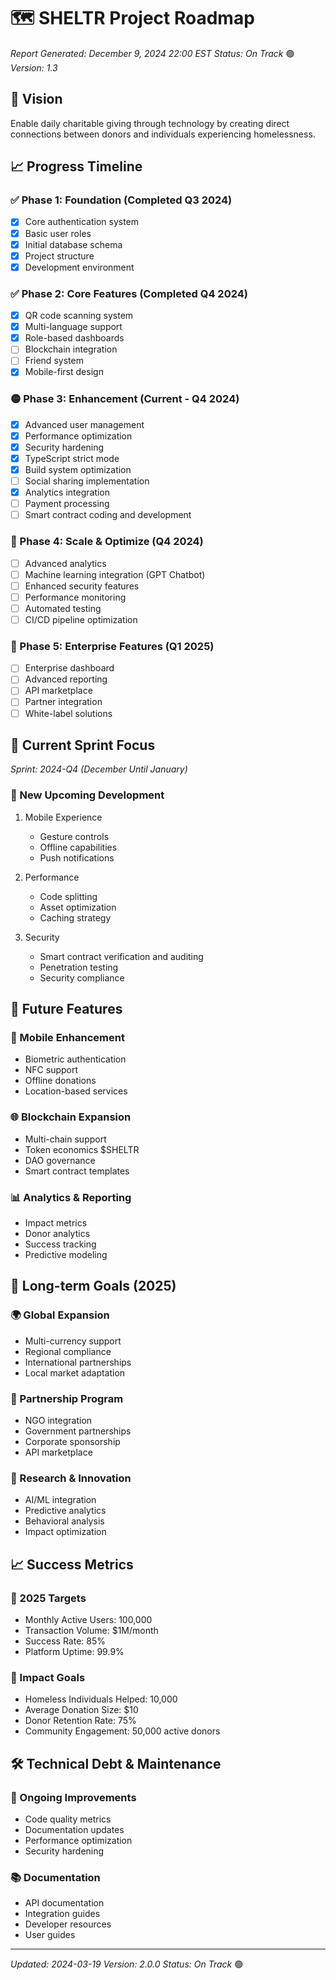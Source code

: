 # 🗺️ SHELTR Project Roadmap
*Report Generated: December 9, 2024 22:00 EST*
*Status: On Track* 🟢
*Version: 1.3*

## 🎯 Vision
Enable daily charitable giving through technology by creating direct connections between donors and individuals experiencing homelessness.

## 📈 Progress Timeline

### ✅ Phase 1: Foundation (Completed Q3 2024)
- [x] Core authentication system
- [x] Basic user roles
- [x] Initial database schema
- [x] Project structure
- [x] Development environment

### ✅ Phase 2: Core Features (Completed Q4 2024)
- [x] QR code scanning system
- [x] Multi-language support
- [x] Role-based dashboards
- [ ] Blockchain integration
- [ ] Friend system
- [X] Mobile-first design

### 🟡 Phase 3: Enhancement (Current - Q4 2024)
- [x] Advanced user management
- [x] Performance optimization
- [x] Security hardening
- [x] TypeScript strict mode
- [x] Build system optimization
- [ ] Social sharing implementation
- [X] Analytics integration
- [ ] Payment processing
- [ ] Smart contract coding and development

### 🔲 Phase 4: Scale & Optimize (Q4 2024)
- [ ] Advanced analytics
- [ ] Machine learning integration (GPT Chatbot)
- [ ] Enhanced security features
- [ ] Performance monitoring
- [ ] Automated testing
- [ ] CI/CD pipeline optimization

### 🔲 Phase 5: Enterprise Features (Q1 2025)
- [ ] Enterprise dashboard
- [ ] Advanced reporting
- [ ] API marketplace
- [ ] Partner integration
- [ ] White-label solutions

## 🎯 Current Sprint Focus
*Sprint: 2024-Q4 (December Until January)*

### 🚀 New Upcoming Development
1. Mobile Experience
   - Gesture controls
   - Offline capabilities
   - Push notifications

2. Performance
   - Code splitting
   - Asset optimization
   - Caching strategy

3. Security
   - Smart contract verification and auditing   
   - Penetration testing
   - Security compliance

## 🔄 Future Features

### 📱 Mobile Enhancement
- Biometric authentication
- NFC support
- Offline donations
- Location-based services

### 🌐 Blockchain Expansion
- Multi-chain support
- Token economics $SHELTR
- DAO governance
- Smart contract templates

### 📊 Analytics & Reporting
- Impact metrics
- Donor analytics
- Success tracking
- Predictive modeling

## 🎯 Long-term Goals (2025)

### 🌍 Global Expansion
- Multi-currency support
- Regional compliance
- International partnerships
- Local market adaptation

### 🤝 Partnership Program
- NGO integration
- Government partnerships
- Corporate sponsorship
- API marketplace

### 🔬 Research & Innovation
- AI/ML integration
- Predictive analytics
- Behavioral analysis
- Impact optimization

## 📈 Success Metrics

### 🎯 2025 Targets
- Monthly Active Users: 100,000
- Transaction Volume: $1M/month
- Success Rate: 85%
- Platform Uptime: 99.9%

### 🌟 Impact Goals
- Homeless Individuals Helped: 10,000
- Average Donation Size: $10
- Donor Retention Rate: 75%
- Community Engagement: 50,000 active donors

## 🛠️ Technical Debt & Maintenance

### 🔧 Ongoing Improvements
- Code quality metrics
- Documentation updates
- Performance optimization
- Security hardening

### 📚 Documentation
- API documentation
- Integration guides
- Developer resources
- User guides

---
*Updated: 2024-03-19*
*Version: 2.0.0*
*Status: On Track* 🟢